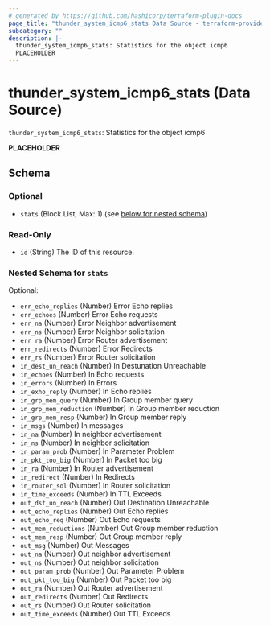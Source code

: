```yaml
---
# generated by https://github.com/hashicorp/terraform-plugin-docs
page_title: "thunder_system_icmp6_stats Data Source - terraform-provider-thunder"
subcategory: ""
description: |-
  thunder_system_icmp6_stats: Statistics for the object icmp6
  PLACEHOLDER
---
```


# thunder_system_icmp6_stats (Data Source)

`thunder_system_icmp6_stats`: Statistics for the object icmp6

__PLACEHOLDER__



<!-- schema generated by tfplugindocs -->
## Schema

### Optional

- `stats` (Block List, Max: 1) (see [below for nested schema](#nestedblock--stats))

### Read-Only

- `id` (String) The ID of this resource.

<a id="nestedblock--stats"></a>
### Nested Schema for `stats`

Optional:

- `err_echo_replies` (Number) Error Echo replies
- `err_echoes` (Number) Error Echo requests
- `err_na` (Number) Error Neighbor advertisement
- `err_ns` (Number) Error Neighbor solicitation
- `err_ra` (Number) Error Router advertisement
- `err_redirects` (Number) Error Redirects
- `err_rs` (Number) Error Router solicitation
- `in_dest_un_reach` (Number) In Destunation Unreachable
- `in_echoes` (Number) In Echo requests
- `in_errors` (Number) In Errors
- `in_exho_reply` (Number) In Echo replies
- `in_grp_mem_query` (Number) In Group member query
- `in_grp_mem_reduction` (Number) In Group member reduction
- `in_grp_mem_resp` (Number) In Group member reply
- `in_msgs` (Number) In messages
- `in_na` (Number) In neighbor advertisement
- `in_ns` (Number) In neighbor solicitation
- `in_param_prob` (Number) In Parameter Problem
- `in_pkt_too_big` (Number) In Packet too big
- `in_ra` (Number) In Router advertisement
- `in_redirect` (Number) In Redirects
- `in_router_sol` (Number) In Router solicitation
- `in_time_exceeds` (Number) In TTL Exceeds
- `out_dst_un_reach` (Number) Out Destination Unreachable
- `out_echo_replies` (Number) Out Echo replies
- `out_echo_req` (Number) Out Echo requests
- `out_mem_reductions` (Number) Out Group member reduction
- `out_mem_resp` (Number) Out Group member reply
- `out_msg` (Number) Out Messages
- `out_na` (Number) Out neighbor advertisement
- `out_ns` (Number) Out neighbor solicitation
- `out_param_prob` (Number) Out Parameter Problem
- `out_pkt_too_big` (Number) Out Packet too big
- `out_ra` (Number) Out Router advertisement
- `out_redirects` (Number) Out Redirects
- `out_rs` (Number) Out Router solicitation
- `out_time_exceeds` (Number) Out TTL Exceeds


